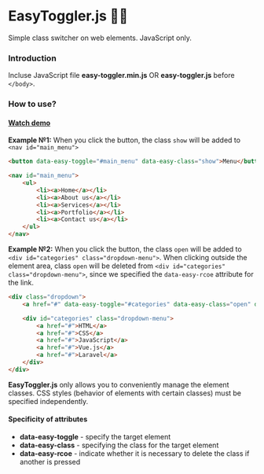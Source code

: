 # EasyToggler.js 🔗🚀
Simple class switcher on web elements. JavaScript only.

### Introduction
Incluse JavaScript file **easy-toggler.min.js** OR **easy-toggler.js** before  ```</body>```.

### How to use?
#### [Watch demo](https://rah-emil.github.io/easy-toggler/ "Watch demo")

**Example №1:**
When you click the button, the class ```show``` will be added to ```<nav id="main_menu">```
```html
<button data-easy-toggle="#main_menu" data-easy-class="show">Menu</button>

<nav id="main_menu">
	<ul>
		<li><a>Home</a></li>
		<li><a>About us</a></li>
		<li><a>Services</a></li>
		<li><a>Portfolio</a></li>
		<li><a>Contact us</a></li>
	</ul>
</nav>
```


**Example №2:**
When you click the button, the class  ```open``` will be added to ```<div id="categories" class="dropdown-menu">```. When clicking outside the element area, class ```open``` will be deleted from ```<div id="categories" class="dropdown-menu">```, since we specified the  ```data-easy-rcoe``` attribute for the link.
```html
<div class="dropdown">
    <a href="#" data-easy-toggle="#categories" data-easy-class="open" data-easy-rcoe>Categories</a>

    <div id="categories" class="dropdown-menu">
        <a href="#">HTML</a>
        <a href="#">CSS</a>
        <a href="#">JavaScript</a>
        <a href="#">Vue.js</a>
        <a href="#">Laravel</a>
    </div>
</div>
```

**EasyToggler.js** only allows you to conveniently manage the element classes. CSS styles (behavior of elements with certain classes) must be specified independently.

#### Specificity of attributes

- **data-easy-toggle** - specify the target element
- **data-easy-class** - specifying the class for the target element
- **data-easy-rcoe** - indicate whether it is necessary to delete the class if another is pressed

